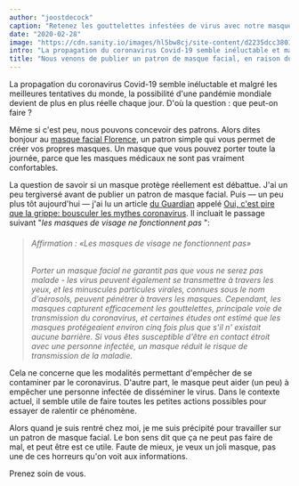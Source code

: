 ```yaml
---
author: "joostdecock"
caption: "Retenez les gouttelettes infestées de virus avec notre masque Florence"
date: "2020-02-28"
image: "https://cdn.sanity.io/images/hl5bw8cj/site-content/d2235dcc38012e87ac402d43e7ae7084a7d7e9b4-1920x1272.jpg"
intro: "La propagation du coronavirus Covid-19 semble inéluctable et malgré les meilleures tentatives du monde, la possibilité d'une pandémie mondiale devient de plus en plus réelle chaque jour. D'où la question : que peut-on faire ?"
title: "Nous venons de publier un patron de masque facial, en raison du coronavirus"
---
```




La propagation du coronavirus Covid-19 semble inéluctable et malgré les meilleures tentatives du monde, la possibilité d'une pandémie mondiale devient de plus en plus réelle chaque jour. D'où la question : que peut-on faire ?

Même si c'est peu, nous pouvons concevoir des patrons. Alors dites bonjour au [masque facial Florence](/designs/florence/), un patron simple qui vous permet de créer vos propres masques. Un masque que vous pouvez porter toute la journée, parce que les masques médicaux ne sont pas vraiment confortables.

La question de savoir si un masque protège réellement est débattue. J'ai un peu tergiversé avant de publier un patron de masque facial. Puis — un peu plus tôt aujourd'hui — j'ai lu un article [du Guardian](https://www.theguardian.com/) appelé [Oui, c'est pire que la grippe: bousculer les mythes coronavirus](https://www.theguardian.com/world/2020/feb/28/coronavirus-truth-myths-flu-covid-19-face-masks). Il incluait le passage suivant "*les masques de visage ne fonctionnent pas* ":

> ###### Affirmation : «Les masques de visage ne fonctionnent pas»
> 
> *Porter un masque facial ne garantit pas que vous ne serez pas malade - les virus peuvent également se transmettre à travers les yeux, et les minuscules particules virales, connues sous le nom d'aérosols, peuvent pénétrer à travers les masques. Cependant, les masques capturent efficacement les gouttelettes, principale voie de transmission du coronavirus, et certaines études ont estimé que les masques protégeaient environ cinq fois plus que s'il n' existait aucune barrière. Si vous êtes susceptible d'être en contact étroit avec une personne infectée, un masque réduit le risque de transmission de la maladie.*

Cela ne concerne que les modalités permettant d'empêcher de se contaminer par le coronavirus. D'autre part, le masque peut aider (un peu) à empêcher une personne infectée de disséminer le virus. Dans le contexte actuel, il semble utile de faire toutes les petites actions possibles pour essayer de ralentir ce phénomène.

Alors quand je suis rentré chez moi, je me suis précipité pour travailler sur un patron de masque facial. Le bon sens dit que ça ne peut pas faire de mal, et peut être est ce utile. Faute de mieux, je veux un joli masque, pas une de ces horreurs qu'on voit aux informations.

Prenez soin de vous.


